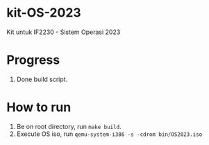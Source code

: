 # kit-OS-2023
Kit untuk IF2230 - Sistem Operasi 2023

# Progress
1. Done build script.

# How to run
1. Be on root directory, run `make build`.
2. Execute OS iso, run `qemu-system-i386 -s -cdrom bin/OS2023.iso`